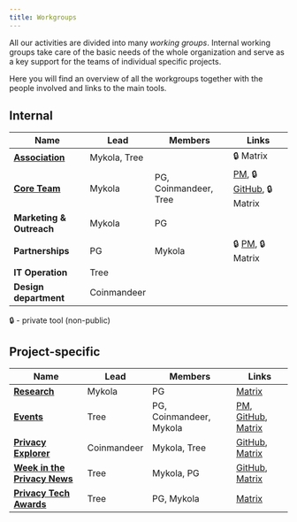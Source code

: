 ```yaml
---
title: Workgroups
---
```


All our activities are divided into many *working groups*. Internal working groups take care of the basic needs of the whole organization and serve as a key support for the teams of individual specific projects.

Here you will find an overview of all the workgroups together with the people involved and links to the main tools.

## Internal

| Name | Lead | Members | Links |
| --- | --- | --- | --- |
| [**Association**](/association/) | Mykola, Tree | | 🔒 Matrix |
| [**Core Team**](/core-team) | Mykola | PG, Coinmandeer, Tree | [PM](https://github.com/orgs/web3privacy/projects/8), 🔒 [GitHub](https://github.com/web3privacy/core-internal), 🔒 Matrix |
| **Marketing & Outreach** | Mykola | PG |
| **Partnerships** | PG | Mykola | 🔒 [PM](https://github.com/orgs/web3privacy/projects/10), 🔒 Matrix |
| **IT Operation** | Tree | ||
| **Design department** | Coinmandeer | ||

🔒 - private tool (non-public)

## Project-specific

| Name | Lead | Members | Links |
| --- | --- | --- | --- |
| **[Research](/research)** | Mykola | PG | [Matrix](https://matrix.to/#/#w3p-research:gwei.cz) |
| **[Events](/events)** | Tree | PG, Coinmandeer, Mykola | [PM](https://github.com/orgs/web3privacy/projects/7), [GitHub](https://github.com/web3privacy/events), [Matrix](https://matrix.to/#/#w3p-events:gwei.cz) |
| **[Privacy Explorer](/projects/privacy-explorer)** | Coinmandeer | Mykola, Tree | [GitHub](https://github.com/web3privacy/explorer), [Matrix](https://matrix.to/#/#w3p-explorer:gwei.cz) |
| **[Week in the Privacy News](/news/week-in-the-privacy)** | Tree | Mykola, PG | [GitHub](https://github.com/web3privacy/news), [Matrix](https://matrix.to/#/#w3p-news:gwei.cz) |
| **[Privacy Tech Awards](/projects/privacy-tech-awards)** | Tree | PG, Mykola | [Matrix](https://matrix.to/#/#w3p-awards:gwei.cz) |
